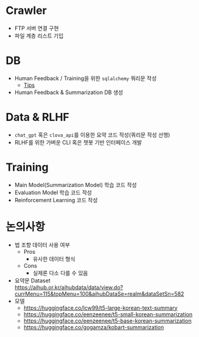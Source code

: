 # Crawler
- FTP 서버 연결 구현
- 파일 계층 리스트 기입

# DB
- Human Feedback / Training을 위한 `sqlalchemy` 쿼리문 작성
    - [Tips](https://soogoonsoogoonpythonists.github.io/sqlalchemy-for-pythonist/tutorial/)
- Human Feedback & Summarization DB 생성

# Data & RLHF
- `chat_gpt` 혹은 `clova_api`를 이용한 요약 코드 작성(쿼리문 작성 선행)
- RLHF를 위한 가벼운 CLI 혹은 챗봇 기반 인터페이스 개발

# Training
- Main Model(Summarization Model) 학습 코드 작성
- Evaluation Model 학습 코드 작성
- Reinforcement Learning 코드 작성

# 논의사항
- 법 조항 데이터 사용 여부
    - Pros
        - 유사한 데이터 형식
    - Cons
        - 실제론 다소 다를 수 있음
- 요약문 Dataset \
    https://aihub.or.kr/aihubdata/data/view.do?currMenu=115&topMenu=100&aihubDataSe=realm&dataSetSn=582
- 모델
    - https://huggingface.co/lcw99/t5-large-korean-text-summary
    - https://huggingface.co/eenzeenee/t5-small-korean-summarization
    - https://huggingface.co/eenzeenee/t5-base-korean-summarization
    - https://huggingface.co/gogamza/kobart-summarization
